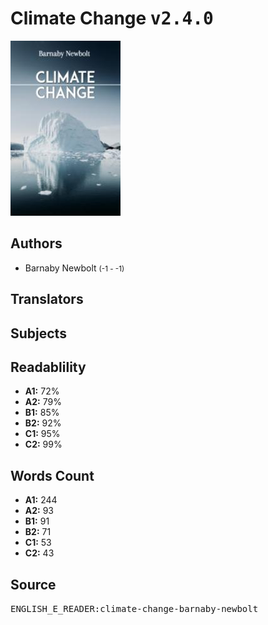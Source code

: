 # Climate Change <kbd>v2.4.0</kbd>

![](./cover.medium.jpg "")

## Authors


 - Barnaby Newbolt <small>(-1 - -1)</small>

## Translators



## Subjects



## Readablility


 - **A1:** 72%
 - **A2:** 79%
 - **B1:** 85%
 - **B2:** 92%
 - **C1:** 95%
 - **C2:** 99%

## Words Count


 - **A1:** 244
 - **A2:** 93
 - **B1:** 91
 - **B2:** 71
 - **C1:** 53
 - **C2:** 43

## Source


<kbd>ENGLISH_E_READER:climate-change-barnaby-newbolt</kbd>
